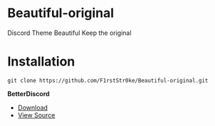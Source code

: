 # Beautiful-original
Discord Theme Beautiful Keep the original
# Installation 

```
git clone https://github.com/F1rstStr0ke/Beautiful-original.git
```

**BetterDiscord**
- [Download](https://minhaskamal.github.io/DownGit/#/home?url=https://github.com/F1rstStr0ke/Beautiful-original/blob/master/Beautiful-original.theme.css)
- [View Source](https://raw.githubusercontent.com/F1rstStr0ke/Beautiful-original/master/Beautiful-original.theme.css)
